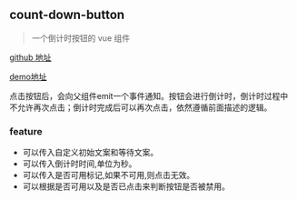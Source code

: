 ## count-down-button
> 一个倒计时按钮的 vue 组件

[github 地址](https://github.com/liCat/count-down-button)

[demo地址](https://licat.github.io/count-down-button/example/index.html)

点击按钮后，会向父组件emit一个事件通知。按钮会进行倒计时，倒计时过程中不允许再次点击；倒计时完成后可以再次点击，依然遵循前面描述的逻辑。

### feature

* 可以传入自定义初始文案和等待文案。
* 可以传入倒计时时间,单位为秒。
* 可以传入是否可用标记,如果不可用,则点击无效。
* 可以根据是否可用以及是否已点击来判断按钮是否被禁用。

